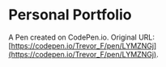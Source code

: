 # Personal Portfolio

A Pen created on CodePen.io. Original URL: [https://codepen.io/Trevor_F/pen/LYMZNGj](https://codepen.io/Trevor_F/pen/LYMZNGj).

